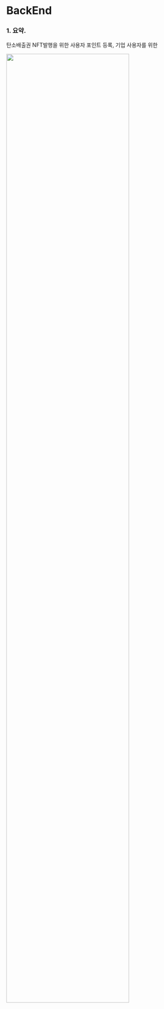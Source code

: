 # BackEnd
### 1. 요약.
탄소배출권 NFT발행을 위한 사용자 포인트 등록, 기업 사용자를 위한 

<img width="80%" src="https://user-images.githubusercontent.com/70783496/189581455-34879ca2-88cd-4d49-9401-015b2213da98.png">
